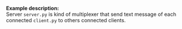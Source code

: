 **Example description:**  
Server `server.py` is kind of multiplexer that send text message of each connected `client.py` to others connected clients.